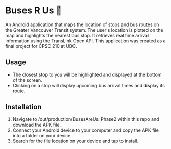 # Buses R Us 🚌

An Android application that maps the location of stops and bus routes on the Greater Vancouver Transit system. The user's location is plotted on the map and highlights the nearest bus stop. It retrieves real time arrival information using the TransLink Open API.
This application was created as a final project for CPSC 210 at UBC.

## Usage
- The closest stop to you will be highlighted and displayed at the bottom of the screen.
- Clicking on a stop will display upcoming bus arrival times and display its route.

## Installation
1. Navigate to /out/production/BusesAreUs_Phase2 within this repo and download the APK file. 
2. Connect your Android device to your computer and copy the APK file into a folder on your device.
3. Search for the file location on your device and tap to install.
